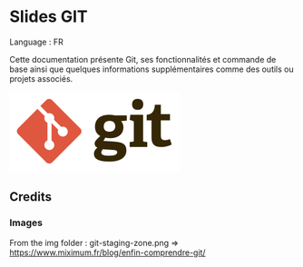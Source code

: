 # Slides GIT

Language : FR

Cette documentation présente Git, ses fonctionnalités et commande de base ainsi que quelques informations supplémentaires comme des outils ou projets associés.

![](img/logo-git.png?raw=true)

## Credits

### Images
From the img folder :
git-staging-zone.png => https://www.miximum.fr/blog/enfin-comprendre-git/